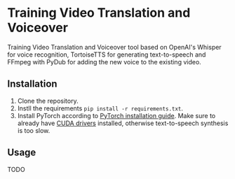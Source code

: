 # Training Video Translation and Voiceover

Training Video Translation and Voiceover tool based on OpenAI's Whisper for voice recognition, TortoiseTTS for generating text-to-speech and FFmpeg with PyDub for adding the new voice to the existing video.

## Installation

1. Clone the repository.
2. Instll the requirements `pip install -r requirements.txt`.
3. Install PyTorch according to [PyTorch installation guide](https://pytorch.org/get-started/locally/). Make sure to already have [CUDA drivers](https://developer.nvidia.com/cuda-downloads) installed, otherwise text-to-speech synthesis is too slow.

## Usage

TODO
